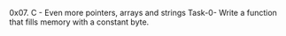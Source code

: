 0x07. C - Even more pointers, arrays and strings
Task-0- Write a function that fills memory with a constant byte.
